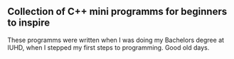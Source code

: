 ## Collection of C++ mini programms for beginners to inspire
These programms were written when I was doing my Bachelors degree at IUHD, when I stepped my first steps to programming. Good old days.